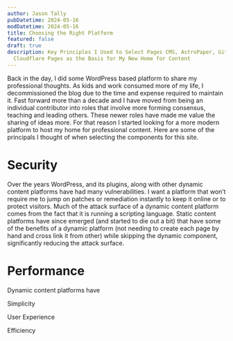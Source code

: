 ```yaml
---
author: Jason Tally
pubDatetime: 2024-05-16
modDatetime: 2024-05-16
title: Choosing the Right Platform
featured: false
draft: true
description: Key Principles I Used to Select Pages CMS, AstroPaper, GitHub, and
  Cloudflare Pages as the Basis for My New Home for Content
---
```

Back in the day, I did some WordPress based platform to share my professional thoughts. As kids and work consumed more of my life, I decommissioned the blog due to the time and expense required to maintain it. Fast forward more than a decade and I have moved from being an individual contributor into roles that involve more forming consensus, teaching and leading others. These newer roles have made me value the sharing of ideas more. For that reason I started looking for a more modern platform to host my home for professional content. Here are some of the principals I thought of when selecting the components for this site.

# Security

<p style="text-align: start">Over the years WordPress, and its plugins, along with other dynamic content platforms have had many vulnerabilities. I want a platform that won’t require me to jump on patches or remediation instantly to keep it online or to protect visitors. Much of the attack surface of a dynamic content platform comes from the fact that it is running a scripting language. Static content platforms have since emerged (and started to die out a bit) that have some of the benefits of a dynamic platform (not needing to create each page by hand and cross link it from other) while skipping the dynamic component, significantly reducing the attack surface.</p>

# Performance

<p style="text-align: start">Dynamic content platforms have</p><p style="text-align: start">Simplicity</p><p style="text-align: start">User Experience</p><p style="text-align: start">Efficiency</p>